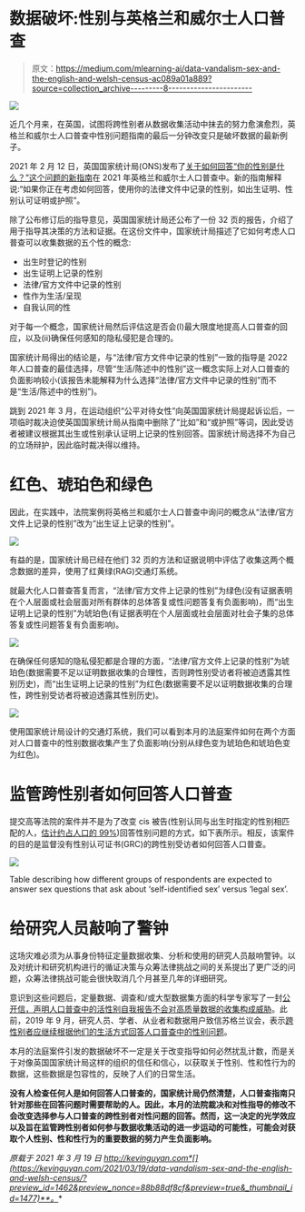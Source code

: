 # 数据破坏:性别与英格兰和威尔士人口普查

> 原文：<https://medium.com/mlearning-ai/data-vandalism-sex-and-the-english-and-welsh-census-ac089a01a889?source=collection_archive---------8----------------------->

![](img/e333bdd80ee22d923d942b7f8eb36b91.png)

近几个月来，在英国，试图将跨性别者从数据收集活动中抹去的努力愈演愈烈，英格兰和威尔士人口普查中性别问题指南的最后一分钟改变只是破坏数据的最新例子。

2021 年 2 月 12 日，英国国家统计局(ONS)发布了[关于如何回答“你的性别是什么？”这个问题的新指南](https://www.ons.gov.uk/census/censustransformationprogramme/questiondevelopment/genderidentity/census2021finalguidanceforthequestionwhatisyoursex)在 2021 年英格兰和威尔士人口普查中。新的指南解释说:“如果你正在考虑如何回答，使用你的法律文件中记录的性别，如出生证明、性别认可证明或护照”。

除了公布修订后的指导意见，英国国家统计局还公布了一份 32 页的报告，介绍了用于指导其决策的方法和证据。在这份文件中，国家统计局描述了它如何考虑人口普查可以收集数据的五个性的概念:

*   出生时登记的性别
*   出生证明上记录的性别
*   法律/官方文件中记录的性别
*   性作为生活/呈现
*   自我认同的性

对于每一个概念，国家统计局然后评估这是否会(I)最大限度地提高人口普查的回应，以及(ii)确保任何感知的隐私侵犯是合理的。

国家统计局得出的结论是，与“法律/官方文件中记录的性别”一致的指导是 2022 年人口普查的最佳选择，尽管“生活/陈述中的性别”这一概念实际上对人口普查的负面影响较小(该报告未能解释为什么选择“法律/官方文件中记录的性别”而不是“生活/陈述中的性别”)。

跳到 2021 年 3 月，在运动组织“公平对待女性”向英国国家统计局提起诉讼后，一项临时裁决迫使英国国家统计局从指南中删除了“比如”和“或护照”等词，因此受访者被建议根据其出生或性别承认证明上记录的性别回答。国家统计局选择不为自己的立场辩护，因此临时裁决得以维持。

# 红色、琥珀色和绿色

因此，在实践中，法院案例将英格兰和威尔士人口普查中询问的概念从“法律/官方文件上记录的性别”改为“出生证上记录的性别”。

![](img/44cf21e19d0a4fafa309e0e1a8e6ece3.png)

有益的是，国家统计局已经在他们 32 页的方法和证据说明中评估了收集这两个概念数据的差异，使用了红黄绿(RAG)交通灯系统。

就最大化人口普查答复而言，“法律/官方文件上记录的性别”为绿色(没有证据表明在个人层面或社会层面对所有群体的总体答复或性问题答复有负面影响)，而“出生证明上记录的性别”为琥珀色(有证据表明在个人层面或社会层面对社会子集的总体答复或性问题答复有负面影响)。

![](img/db491eed5f632751e2975161e5fc8167.png)

在确保任何感知的隐私侵犯都是合理的方面，“法律/官方文件上记录的性别”为琥珀色(数据需要不足以证明数据收集的合理性，否则跨性别受访者将被迫透露其性别历史)，而“出生证明上记录的性别”为红色(数据需要不足以证明数据收集的合理性，跨性别受访者将被迫透露其性别历史)。

![](img/db111e0e20a74c4ce61a258bab06434b.png)

使用国家统计局设计的交通灯系统，我们可以看到本月的法庭案件如何在两个方面对人口普查中的性别数据收集产生了负面影响(分别从绿色变为琥珀色和琥珀色变为红色)。

# 监管跨性别者如何回答人口普查

提交高等法院的案件并不是为了改变 cis 被告(性别认同与出生时指定的性别相匹配的人，[估计约占人口的 99%](https://assets.publishing.service.gov.uk/government/uploads/system/uploads/attachment_data/file/721704/LGBT-survey-research-report.pdf))回答性别问题的方式，如下表所示。相反，该案件的目的是监督没有性别认可证书(GRC)的跨性别受访者如何回答人口普查。

![](img/8698f07e87e2cba77d73db4f928a9014.png)

Table describing how different groups of respondents are expected to answer sex questions that ask about ‘self-identified sex’ versus ‘legal sex’.

# 给研究人员敲响了警钟

这场灾难必须为从事身份特征定量数据收集、分析和使用的研究人员敲响警钟。以及对统计和研究机构进行的循证决策与众筹法律挑战之间的关系提出了更广泛的问题，众筹法律挑战可能会很快取消几个月甚至几年的详细研究。

意识到这些问题后，定量数据、调查和/或大型数据集方面的科学专家写了一封[公开信，声明人口普查中的活性别自我报告不会对高质量数据的收集构成威胁](https://docs.google.com/document/d/1yLGGAUW0mrRWWDkau041lluwx-O27rZHmQmbRZ72uH4/edit?usp=sharing)。此前，2019 年 9 月，研究人员、学者、从业者和数据用户致信苏格兰议会，表示[跨性别者应继续根据他们的生活方式回答人口普查中的性别问题](https://kevinguyan.com/2019/09/22/letter-against-changes-to-the-sex-question-in-scotlands-2021-census/)。

本月的法庭案件引发的数据破坏不一定是关于改变指导如何必然扰乱计数，而是关于对像英国国家统计局这样的组织的信任和信心，以获取关于性别、性和性行为的数据，这些数据是包容性的，反映了人们的日常生活。

**没有人检查任何人是如何回答人口普查的，国家统计局仍然清楚，人口普查指南只针对那些在回答问题时需要帮助的人。因此，本月的法院裁决和对性指导的修改不会改变选择参与人口普查的跨性别者对性问题的回答。然而，这一决定的光学效应以及旨在监管跨性别者如何参与数据收集活动的进一步运动的可能性，可能会对获取个人性别、性和性行为的重要数据的努力产生负面影响。**

*原载于 2021 年 3 月 19 日 http://kevinguyan.com*[](https://kevinguyan.com/2021/03/19/data-vandalism-sex-and-the-english-and-welsh-census/?preview_id=1462&preview_nonce=88b88df8cf&preview=true&_thumbnail_id=1477)**。**